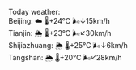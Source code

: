 Today weather:  
Beijing: ☁️   🌡️+24°C 🌬️↓15km/h  
Tianjin: 🌦   🌡️+23°C 🌬️↙30km/h  
Shijiazhuang: 🌦   🌡️+25°C 🌬️↓6km/h  
Tangshan: 🌦   🌡️+20°C 🌬️↙28km/h  
